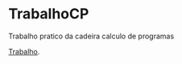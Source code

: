 # TrabalhoCP
Trabalho pratico da cadeira calculo de programas

[Trabalho](https://github.com/hf97/TrabalhoCP/blob/master/cp1819t.pdf).
